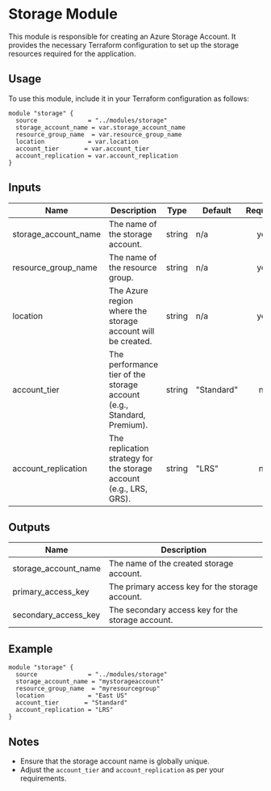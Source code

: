 # Storage Module

This module is responsible for creating an Azure Storage Account. It provides the necessary Terraform configuration to set up the storage resources required for the application.

## Usage

To use this module, include it in your Terraform configuration as follows:

```hcl
module "storage" {
  source              = "../modules/storage"
  storage_account_name = var.storage_account_name
  resource_group_name  = var.resource_group_name
  location            = var.location
  account_tier       = var.account_tier
  account_replication = var.account_replication
}
```

## Inputs

| Name                     | Description                                   | Type   | Default | Required |
|--------------------------|-----------------------------------------------|--------|---------|:--------:|
| storage_account_name     | The name of the storage account.              | string | n/a     |   yes    |
| resource_group_name      | The name of the resource group.               | string | n/a     |   yes    |
| location                 | The Azure region where the storage account will be created. | string | n/a     |   yes    |
| account_tier             | The performance tier of the storage account (e.g., Standard, Premium). | string | "Standard" | no |
| account_replication       | The replication strategy for the storage account (e.g., LRS, GRS). | string | "LRS"   | no |

## Outputs

| Name                     | Description                                   |
|--------------------------|-----------------------------------------------|
| storage_account_name     | The name of the created storage account.      |
| primary_access_key       | The primary access key for the storage account. |
| secondary_access_key     | The secondary access key for the storage account. |

## Example

```hcl
module "storage" {
  source              = "../modules/storage"
  storage_account_name = "mystorageaccount"
  resource_group_name  = "myresourcegroup"
  location            = "East US"
  account_tier       = "Standard"
  account_replication = "LRS"
}
```

## Notes

- Ensure that the storage account name is globally unique.
- Adjust the `account_tier` and `account_replication` as per your requirements.